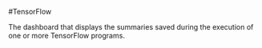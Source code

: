 #TensorFlow

The dashboard that displays the summaries saved during the execution of one or
more TensorFlow programs.


